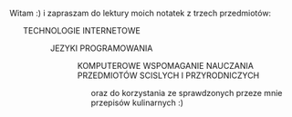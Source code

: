 Witam :)
i zapraszam do lektury moich notatek z trzech przedmiotów:
<ul>TECHNOLOGIE INTERNETOWE<ul>
<ul>JEZYKI PROGRAMOWANIA<ul>
<ul>KOMPUTEROWE WSPOMAGANIE NAUCZANIA PRZEDMIOTÓW SCISLYCH I PRZYRODNICZYCH<ul>
oraz do korzystania ze sprawdzonych przeze mnie przepisów kulinarnych :)
